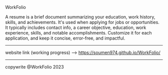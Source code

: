 WorkFolio

A resume is a brief document summarizing your education, work history, skills, and achievements. It's used when applying for jobs or opportunities. It typically includes contact info, a career objective, education, work experience, skills, and notable accomplishments. Customize it for each application, and keep it concise, error-free, and impactful.

_________________________________________________________________________________________________________________________

website link (working progress)
--> https://soumen974.github.io/WorkFolio/

______________________________________________________________________________________________________________________________
copywrite @WorkFolio 2023
